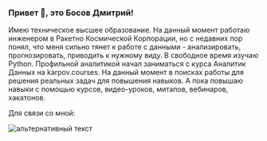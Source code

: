 ### Привет 👋, это Босов Дмитрий!

Имею техническое высшее образование. На данный момент работаю инженером в Ракетно Космической Корпорации, но с недавних пор понял, что меня сильно тянет к работе с данными - анализировать, прогнозировать, приводить к нужному виду. В свободное время изучаю Python. Профильной аналитикой начал заниматься с курса Аналитик Данных на karpov.courses. На данный момент в поисках работы для решения реальных задач для повышения навыков. А пока повышаю навыки с помощью курсов, видео-уроков, митапов, вебинаров, хакатонов.

Для связи со мной:

<img src="https://img.shields.io/badge/Discord-%235865F2.svg?style=for-the-badge&logo=discord&logoColor=white" alt="альтернативный текст">

